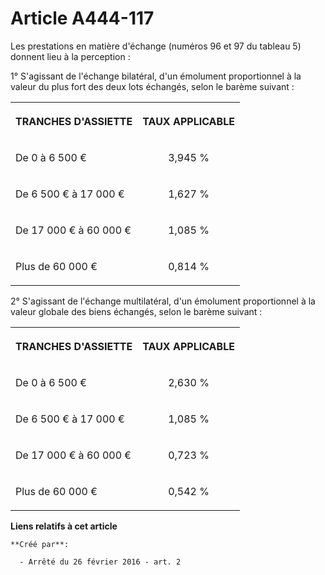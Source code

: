 # Article A444-117

Les prestations en matière d'échange (numéros 96 et 97 du tableau 5) donnent lieu à la perception : 

1° S'agissant de l'échange bilatéral, d'un émolument proportionnel à la valeur du plus fort des deux lots échangés, selon le
barème suivant : 

<table>
  <tbody>
    <tr>
      <th>

TRANCHES D'ASSIETTE 

</th>
      <th>

TAUX APPLICABLE 

</th>
    </tr>
    <tr>
      <td align="left" valign="middle">

De 0 à 6 500 € 

</td>
      <td valign="middle" align="center">

3,945 % 

</td>
    </tr>
    <tr>
      <td align="left" valign="middle">

De 6 500 € à 17 000 € 

</td>
      <td valign="middle" align="center">

1,627 % 

</td>
    </tr>
    <tr>
      <td align="left" valign="middle">

De 17 000 € à 60 000 € 

</td>
      <td align="center" valign="middle">

1,085 % 

</td>
    </tr>
    <tr>
      <td align="left" valign="middle">

Plus de 60 000 € 

</td>
      <td align="center" valign="middle">

0,814 % 

</td>
    </tr>
  </tbody>
</table>

2° S'agissant de l'échange multilatéral, d'un émolument proportionnel à la valeur globale des biens échangés, selon le barème
suivant : 

<table>
  <tbody>
    <tr>
      <th>

TRANCHES D'ASSIETTE 

</th>
      <th>

TAUX APPLICABLE 

</th>
    </tr>
    <tr>
      <td align="left" valign="middle">

De 0 à 6 500 € 

</td>
      <td valign="middle" align="center">

2,630 % 

</td>
    </tr>
    <tr>
      <td valign="middle" align="left">

De 6 500 € à 17 000 € 

</td>
      <td valign="middle" align="center">

1,085 % 

</td>
    </tr>
    <tr>
      <td valign="middle" align="left">

De 17 000 € à 60 000 € 

</td>
      <td valign="middle" align="center">

0,723 % 

</td>
    </tr>
    <tr>
      <td valign="middle" align="left">

Plus de 60 000 € 

</td>
      <td align="center" valign="middle">

0,542 % 

</td>
    </tr>
  </tbody>
</table>

**Liens relatifs à cet article**

	**Créé par**:

	  - Arrêté du 26 février 2016 - art. 2

